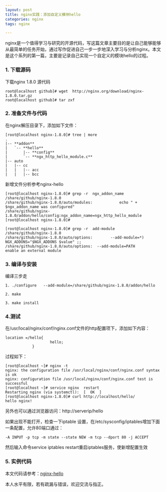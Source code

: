 ```yaml
---
layout: post
title: nginx实践：添加自定义模块hello
categories: nginx
tags: nginx

---
```

nginx是一个值得学习与研究的开源代码，写这篇文章主要目的是让自己能够能够从最简单的任务开始，通过写作促进自己一步一步地深入学习与分析nginx。本文是这个系列的第一篇，主要是记录自己实现一个自定义的模块hello的过程。

### 1. 下载源码 
下载nginx 1.8.0 源代码

```
root@localhost github]# wget  http://nginx.org/download/nginx-1.8.0.tar.gz
root@localhost github]# tar zxf  
```

### 2. 准备文件与代码 
在nginx解压目录下，添加如下文件：

```
[root@localhost nginx-1.8.0]# tree | more
.
|-- **addon**
|   `-- **hello**
|       |-- **config**
|       `-- **ngx_http_hello_module.c**
|-- auto
|   |-- cc
|   |   |-- acc
|   |   |-- bcc
```

新增文件分析参考nginx-hello

```
[root@localhost nginx-1.8.0]# grep -r  ngx_addon_name  /share/github/nginx-1.8.0
/share/github/nginx-1.8.0/auto/modules:            echo " + $ngx_addon_name was configured"
/share/github/nginx-1.8.0/addon/hello/config:ngx_addon_name=ngx_http_hello_module
[root@localhost nginx-1.8.0]# 

[root@localhost nginx-1.8.0]# grep -r  add-module   /share/github/nginx-1.8.0
/share/github/nginx-1.8.0/auto/options:        --add-module=*)                  NGX_ADDONS="$NGX_ADDONS $value" ;;
/share/github/nginx-1.8.0/auto/options:  --add-module=PATH                  enable an external module
```

### 3. 编译与安装 
编译三步走 

```
1. ./configure   --add-module=/share/github/nginx-1.8.0/addon/hello

2. make  

3. make install 
```

### 4.测试
在/usr/local/nginx/conf/nginx.conf文件的http配置项下，添加如下内容：

```
location =/hello{
                    hello;
            }
```


过程如下：

```
[root@localhost ~]# nginx -t
nginx: the configuration file /usr/local/nginx/conf/nginx.conf syntax is ok
nginx: configuration file /usr/local/nginx/conf/nginx.conf test is successful
[root@localhost ~]# service nginx  restart
Restarting nginx (via systemctl):  [  OK  ]
[root@localhost nginx-1.8.0]# curl http://localhost/hello/
hello nginx!
```

另外也可以通过浏览器访问：http://serverip/hello

如果出现不能打开，检查一下iptable 设置，在/etc/sysconfig/iptables增加下面一条配置，允许80端口通过：
```
-A INPUT -p tcp -m state --state NEW -m tcp --dport 80 -j ACCEPT 
```

然后输入命令service iptables  restart重启iptables服务，使新增配置生效




### 5. 实例代码 ###
本文代码请参考：[nginx-hello](https://github.com/myself659/nginx-hello)

本人水平有限，若有疏漏与错误，欢迎交流与指正。



